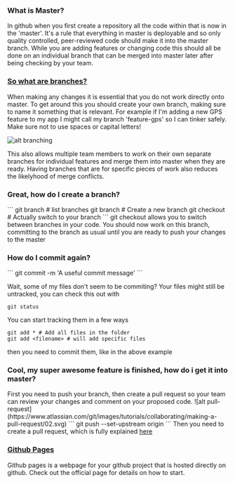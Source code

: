 <h3> What is Master?</h3>
In github when you first create a repository all the code within that is now in the 'master'. It's a rule that everything in master is deployable and so only quality controlled, peer-reviewed code should make it into the master branch. While you are adding features or changing code this should all be done on an individual branch that can be merged into master later after being checking by your team.

<h3><a href='https://www.atlassian.com/git/tutorials/using-branches/git-branch'> So what are branches? </a></h3>
When making any changes it is essential that you do not work directly onto master. To get around this you should create your own branch, making sure to name it something that is relevant. For example if I'm adding a new GPS feature to my app I might call my branch 'feature-gps' so I can tinker safely. Make sure not to use spaces or capital letters!

![alt branching](https://www.atlassian.com/git/images/tutorials/collaborating/using-branches/01.svg)

This also allows multiple team members to work on their own separate branches for individual features and merge them into master when they are ready. Having branches that are for specific pieces of work also reduces the likelyhood of merge conflicts.

<h3> Great, how do I create a branch? </h3>
```
git branch # list branches
git branch <branchname> # Create a new branch
git checkout <branchname> # Actually switch to your branch
```
git checkout allows you to switch between branches in your code.
You should now work on this branch, committing to the branch as usual until you are ready to push your changes to the master

<h3> How do I commit again? </h3>
```
git commit -m 'A useful commit message'
```

Wait, some of my files don't seem to be commiting?
Your files might still be untracked, you can check this out with
```
git status
```

You can start tracking them in a few ways
```
git add * # Add all files in the folder
git add <filename> # will add specific files
```
then you need to commit them, like in the above example

<h3> Cool, my super awesome feature is finished, how do i get it into master? </h3>
First you need to push your branch, then create a pull request so your team can review your changes and comment on your proposed code.
![alt pull-request](https://www.atlassian.com/git/images/tutorials/collaborating/making-a-pull-request/02.svg)
```
git push --set-upstream origin <branchname>
```
Then you need to create a pull request, which is fully explained <a href=https://yangsu.github.io/pull-request-tutorial/> here </a>

<h3><a href='https://pages.github.com/'>Github Pages</a></h3>
Github pages is a webpage for your github project that is hosted directly on github. Check out the official page for details on how to start.

<h3>
